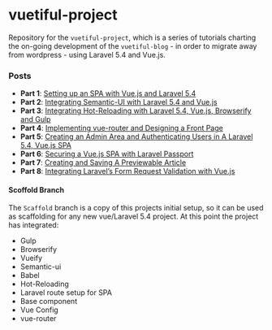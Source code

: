 # vuetiful-project

Repository for the `vuetiful-project`, which is a series of tutorials charting the on-going development of the `vuetiful-blog` - in order to migrate away from wordpress - using Laravel 5.4 and Vue.js.

### Posts

- **Part 1**: [Setting up an SPA with Vue.js and Laravel 5.4](https://vuetiful.wordpress.com/2017/02/14/setting-up-an-spa-with-vuejs-and-laravel-5-4/)
- **Part 2**: [Integrating Semantic-UI with Laravel 5.4 and Vue.js](https://vuetiful.wordpress.com/2017/02/17/vuetiful-project-part-2-integrating-semantic-ui-with-laravel-5-4-and-vue-js/)
- **Part 3**: [Integrating Hot-Reloading with Laravel 5.4, Vue.js, Browserify and Gulp](https://vuetiful.wordpress.com/2017/02/24/vuetiful-project-part-3-integrating-hot-reloading-with-laravel-5-4-vue-js-and-browserify/)
- **Part 4**: [Implementing vue-router and Designing a Front Page](https://vuetiful.wordpress.com/2017/02/26/vuetiful-project-part-4-implementing-vue-router/)
- **Part 5**: [Creating an Admin Area and Authenticating Users in A Laravel 5.4, Vue.js SPA](https://vuetiful.wordpress.com/2017/03/24/vuetiful-project-part-5-creating-an-admin-area-and-authenticating-users-in-our-laravel-5-4-vue-js-spa/)
- **Part 6**: [Securing a Vue.js SPA with Laravel Passport](https://vuetiful.wordpress.com/2017/03/28/vuetiful-project-part-6-securing-a-vue-js-spa-with-laravel-passport/)
- **Part 7**: [Creating and Saving A Previewable Article](https://vuetiful.wordpress.com/2017/04/06/vuetiful-project-part-7-creating-and-saving-a-previewable-article/)
- **Part 8**: [Integrating Laravel’s Form Request Validation with Vue.js](https://vuetiful.wordpress.com/2017/04/09/vuetiful-project-part-8-integrating-laravels-form-request-validation-with-vue-js/)

#### Scoffold Branch

The `Scaffold` branch is a copy of this projects initial setup, so it can be used as scaffolding for any new vue/Laravel 5.4 project. At this point the project has integrated:

- Gulp
- Browserify
- Vueify
- Semantic-ui
- Babel
- Hot-Reloading
- Laravel route setup for SPA
- Base component
- Vue Config
- vue-router

